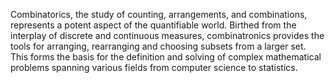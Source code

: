 

Combinatorics, the study of counting, arrangements, and combinations, represents a potent aspect of the quantifiable world. Birthed from the interplay of discrete and continuous measures, combinatronics provides the tools for arranging, rearranging and choosing subsets from a larger set. This forms the basis for the definition and solving of complex mathematical problems spanning various fields from computer science to statistics.

